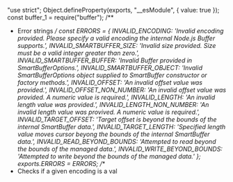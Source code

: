 "use strict";
Object.defineProperty(exports, "__esModule", { value: true });
const buffer_1 = require("buffer");
/**
 * Error strings
 */
const ERRORS = {
    INVALID_ENCODING: 'Invalid encoding provided. Please specify a valid encoding the internal Node.js Buffer supports.',
    INVALID_SMARTBUFFER_SIZE: 'Invalid size provided. Size must be a valid integer greater than zero.',
    INVALID_SMARTBUFFER_BUFFER: 'Invalid Buffer provided in SmartBufferOptions.',
    INVALID_SMARTBUFFER_OBJECT: 'Invalid SmartBufferOptions object supplied to SmartBuffer constructor or factory methods.',
    INVALID_OFFSET: 'An invalid offset value was provided.',
    INVALID_OFFSET_NON_NUMBER: 'An invalid offset value was provided. A numeric value is required.',
    INVALID_LENGTH: 'An invalid length value was provided.',
    INVALID_LENGTH_NON_NUMBER: 'An invalid length value was provived. A numeric value is required.',
    INVALID_TARGET_OFFSET: 'Target offset is beyond the bounds of the internal SmartBuffer data.',
    INVALID_TARGET_LENGTH: 'Specified length value moves cursor beyong the bounds of the internal SmartBuffer data.',
    INVALID_READ_BEYOND_BOUNDS: 'Attempted to read beyond the bounds of the managed data.',
    INVALID_WRITE_BEYOND_BOUNDS: 'Attempted to write beyond the bounds of the managed data.'
};
exports.ERRORS = ERRORS;
/**
 * Checks if a given encoding is a val